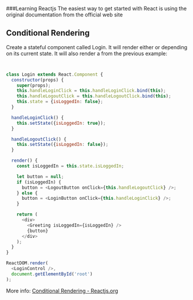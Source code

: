 ###Learning Reactjs
The easiest way to get started with React is using the original documentation from the official web site
## Conditional Rendering
Create a stateful component called Login.
It will render either <LoginButton /> or <LogoutButton /> depending on its current state. It will also render a <Greeting /> from the previous example:
```JavaScript


class Login extends React.Component {
  constructor(props) {
    super(props);
    this.handleLoginClick = this.handleLoginClick.bind(this);
    this.handleLogoutClick = this.handleLogoutClick.bind(this);
    this.state = {isLoggedIn: false};
  }

  handleLoginClick() {
    this.setState({isLoggedIn: true});
  }

  handleLogoutClick() {
    this.setState({isLoggedIn: false});
  }

  render() {
    const isLoggedIn = this.state.isLoggedIn;

    let button = null;
    if (isLoggedIn) {
      button = <LogoutButton onClick={this.handleLogoutClick} />;
    } else {
      button = <LoginButton onClick={this.handleLoginClick} />;
    }

    return (
      <div>
        <Greeting isLoggedIn={isLoggedIn} />
        {button}
      </div>
    );
  }
}

ReactDOM.render(
  <LoginControl />,
  document.getElementById('root')
);


```

More info: [ Conditional Rendering - Reactjs.org ](https://reactjs.org/docs/conditional-rendering.html)
